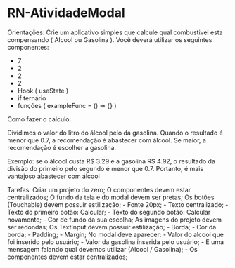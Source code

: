 # RN-AtividadeModal

Orientações:
Crie um aplicativo simples que calcule qual combustivel esta compensando ( Alcool ou Gasolina ). Você deverá utilizar os seguintes componentes:
- 7 <Text></Text>
- 2 <TextInput></TextInput>
- 2 <Image />
- 2 <TouchableOpacity></TouchableOpacity>
- Hook ( useState )
- if ternário
- funções ( exampleFunc = () => {} )

Como fazer o calculo:

Dividimos o valor do litro do álcool pelo da gasolina.
Quando o resultado é menor que 0.7, a recomendação é abastecer 
com álcool. Se maior, a recomendação é escolher a gasolina.

Exemplo: se o álcool custa R$ 3.29 e a gasolina R$ 4.92, o resultado da divisão do primeiro pelo segundo é menor que 0.7. Portanto, é mais vantajoso abastecer com álcool

Tarefas:
Criar um projeto do zero;
O componentes devem estar centralizados;
O fundo da tela e do modal devem ser pretas;
Os botões (Touchable) devem possuir estilização;
	- Fonte 20px;
	- Texto centralizado;
	- Texto do primeiro botão: Calcular;
	- Texto do segundo botão: Calcular novamente;
	- Cor de fundo da sua escolha;
As imagens do projeto devem ser redondas;
Os TextInput devem possuir estilização;
	- Borda;
	- Cor da borda;
	- Padding;
	- Margin;
No modal deve aparecer:
	- Valor do alcool que foi inserido pelo usuário;
	- Valor da gasolina inserida pelo usuário;
	- E uma mensagem falando qual devemos utilizar (Alcool / Gasolina);
	- Os componentes devem estar centralizados;
